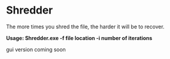 # Shredder
The more times you shred the file, the harder it will be to recover.

<b>Usage: Shredder.exe -f file location -i number of iterations</b>


gui version coming soon
